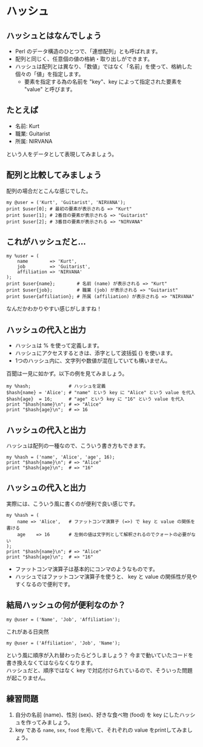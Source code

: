 # ハッシュ

## ハッシュとはなんでしょう
- Perl のデータ構造のひとつで、「連想配列」とも呼ばれます。
- 配列と同じく、任意個の値の格納・取り出しができます。
- ハッシュは配列とは異なり、「数値」ではなく「名前」を使って、格納した個々の「値」を指定します。
    - 要素を指定する為の名前を "key"、key によって指定された要素を "value" と呼びます。

## たとえば

- 名前: Kurt
- 職業: Guitarist
- 所属: NIRVANA

という人をデータとして表現してみましょう。

## 配列と比較してみましょう
配列の場合だとこんな感じでした。

    my @user = ('Kurt', 'Guitarist', 'NIRVANA');
    print $user[0]; # 最初の要素が表示される => "Kurt"
    print $user[1]; # 2番目の要素が表示される => "Guitarist"
    print $user[2]; # 3番目の要素が表示される => "NIRVANA"

## これがハッシュだと...

    my %user = (
        name        => 'Kurt',
        job         => 'Guitarist',
        affiliation => 'NIRVANA'
    );
    print $user{name};        # 名前 (name) が表示される => "Kurt"
    print $user{job};         # 職業 (job) が表示される => "Guitarist"
    print $user{affiliation}; # 所属 (affiliation) が表示される => "NIRVANA"

なんだかわかりやすい感じがしますね！

## ハッシュの代入と出力
- ハッシュは % を使って定義します。
- ハッシュにアクセスするときは、添字として波括弧 {} を使います。
- 1つのハッシュ内に、文字列や数値が混在していても構いません。

百聞は一見に如かず。以下の例を見てみましょう。

    my %hash;              # ハッシュを定義
    $hash{name} = 'Alice'; # "name" という key に "Alice" という value を代入
    $hash{age}  = 16;      # "age" という key に "16" という value を代入
    print "$hash{name}\n"; # => "Alice"
    print "$hash{age}\n";  # => 16

## ハッシュの代入と出力
ハッシュは配列の一種なので、こういう書き方もできます。

    my %hash = ('name', 'Alice', 'age', 16);
    print "$hash{name}\n"; # => "Alice"
    print "$hash{age}\n";  # => "16"

## ハッシュの代入と出力
実際には、こういう風に書くのが便利で良い感じです。

    my %hash = (
        name => 'Alice',   # ファットコンマ演算子 (=>) で key と value の関係を書ける
        age    => 16       # 左側の値は文字列として解釈されるのでクォートの必要がない
    );
    print "$hash{name}\n"; # => "Alice"
    print "$hash{age}\n";  # => "16"

- ファットコンマ演算子は基本的にコンマのようなものです。
- ハッシュではファットコンマ演算子を使うと、 key と value の関係性が見やすくなるので便利です。

## 結局ハッシュの何が便利なのか？
    my @user = ('Name', 'Job', 'Affiliation');

これがある日突然

    my @user = ('Affiliation', 'Job', 'Name');

という風に順序が入れ替わったらどうしましょう？ 今まで動いていたコードを書き換えなくてはならなくなります。  
ハッシュだと、順序ではなく key で対応付けられているので、そういった問題が起こりません。

## 練習問題
1. 自分の名前 (name)、性別 (sex)、好きな食べ物 (food) を key にしたハッシュを作ってみましょう。
2. key である `name`, `sex`, `food` を用いて、それぞれの value をprintしてみましょう。
